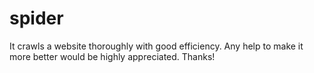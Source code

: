 # spider
It crawls a website thoroughly with good efficiency. Any help to make it more better would be highly appreciated. Thanks!
